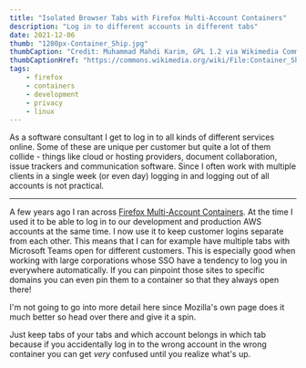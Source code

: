 ```yaml
---
title: "Isolated Browser Tabs with Firefox Multi-Account Containers"
description: "Log in to different accounts in different tabs"
date: 2021-12-06
thumb: "1280px-Container_Ship.jpg"
thumbCaption: "Credit: Muhammad Mahdi Karim, GPL 1.2 via Wikimedia Commons"
thumbCaptionHref: "https://commons.wikimedia.org/wiki/File:Container_Ship.jpg"
tags: 
    - firefox
    - containers
    - development
    - privacy
    - linux
---
```

As a software consultant I get to log in to all kinds of different services online. Some of these are unique per
customer but quite a lot of them collide - things like cloud or hosting providers, document collaboration, issue
trackers and communication software. Since I often work with multiple clients in a single week (or even day) logging in
and logging out of all accounts is not practical.

---

A few years ago I ran across [Firefox Multi-Account Containers](https://support.mozilla.org/kb/containers). At the time
I used it to be able to log in to our development and production AWS accounts at the same time. I now use it to keep
customer logins separate from each other. This means that I can for example have multiple tabs with Microsoft Teams open
for different customers. This is especially good when working with large corporations whose SSO have a tendency to log
you in everywhere automatically. If you can pinpoint those sites to specific domains you can even pin them to a
container so that they always open there!

I'm not going to go into more detail here since Mozilla's own page does it much better so head over there and give it a
spin.

Just keep tabs of your tabs and which account belongs in which tab because if you accidentally log in to the wrong
account in the wrong container you can get _very_ confused until you realize what's up.
